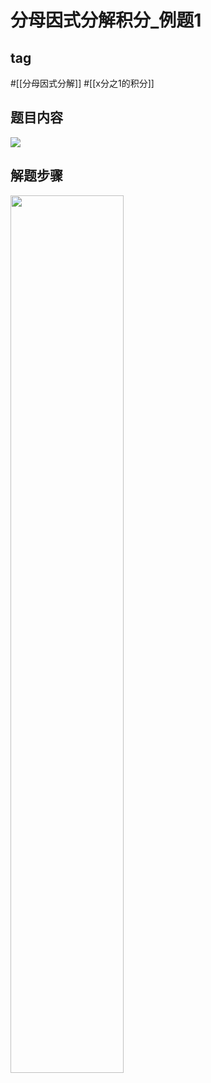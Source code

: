 # 分母因式分解积分_例题1

## tag

#[[分母因式分解]] #[[x分之1的积分]]

## 题目内容

![](https://rgdz-img.oss-cn-hangzhou.aliyuncs.com/img/20211022190010.png)

## 解题步骤

<img src=https://rgdz-img.oss-cn-hangzhou.aliyuncs.com/img/IMG_2952.JPG width=60%>